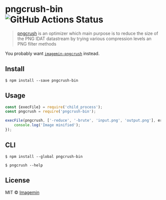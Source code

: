 # pngcrush-bin ![GitHub Actions Status](https://github.com/imagemin/pngcrush-bin/workflows/test/badge.svg?branch=master)

> [pngcrush](https://pmt.sourceforge.io/pngcrush/) is an optimizer which main purpose is to reduce the size of the PNG IDAT datastream by trying various compression levels an PNG filter methods

You probably want [`imagemin-pngcrush`](https://github.com/imagemin/imagemin-pngcrush) instead.


## Install

```
$ npm install --save pngcrush-bin
```


## Usage

```js
const {execFile} = require('child_process');
const pngcrush = require('pngcrush-bin');

execFile(pngcrush, ['-reduce', '-brute', 'input.png', 'output.png'], err => {
	console.log('Image minified');
});
```


## CLI

```
$ npm install --global pngcrush-bin
```

```
$ pngcrush --help
```


## License

MIT © [Imagemin](https://github.com/imagemin)
